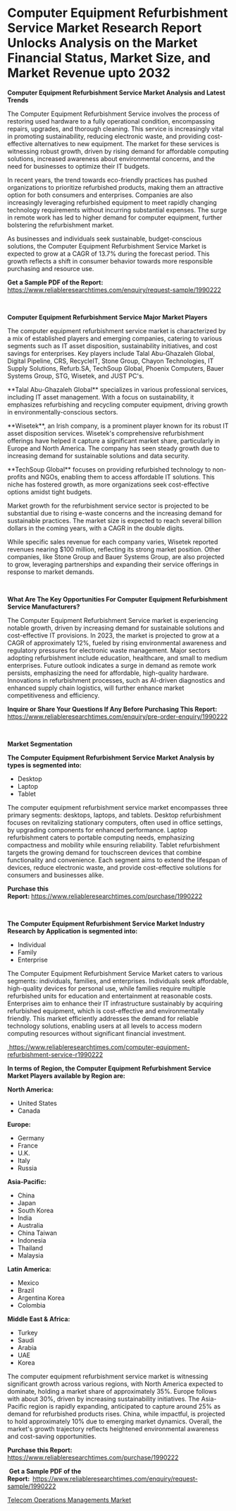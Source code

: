<p><h1>Computer Equipment Refurbishment Service Market Research Report Unlocks Analysis on the Market Financial Status, Market Size, and Market Revenue upto 2032</h1></p><p><strong>Computer Equipment Refurbishment Service Market Analysis and Latest Trends</strong></p>
<p><p>The Computer Equipment Refurbishment Service involves the process of restoring used hardware to a fully operational condition, encompassing repairs, upgrades, and thorough cleaning. This service is increasingly vital in promoting sustainability, reducing electronic waste, and providing cost-effective alternatives to new equipment. The market for these services is witnessing robust growth, driven by rising demand for affordable computing solutions, increased awareness about environmental concerns, and the need for businesses to optimize their IT budgets.</p><p>In recent years, the trend towards eco-friendly practices has pushed organizations to prioritize refurbished products, making them an attractive option for both consumers and enterprises. Companies are also increasingly leveraging refurbished equipment to meet rapidly changing technology requirements without incurring substantial expenses. The surge in remote work has led to higher demand for computer equipment, further bolstering the refurbishment market.</p><p>As businesses and individuals seek sustainable, budget-conscious solutions, the Computer Equipment Refurbishment Service Market is expected to grow at a CAGR of 13.7% during the forecast period. This growth reflects a shift in consumer behavior towards more responsible purchasing and resource use.</p></p>
<p><strong>Get a Sample PDF of the Report:&nbsp;</strong> <a href="https://www.reliableresearchtimes.com/enquiry/request-sample/1990222?utm_campaign=2958&utm_medium=2&utm_source=Github&utm_content=ia&utm_term=11032025&utm_id=computer-equipment-refurbishment-service">https://www.reliableresearchtimes.com/enquiry/request-sample/1990222</a></p>
<p>&nbsp;</p>
<p><strong>Computer Equipment Refurbishment Service Major Market Players</strong></p>
<p><p>The computer equipment refurbishment service market is characterized by a mix of established players and emerging companies, catering to various segments such as IT asset disposition, sustainability initiatives, and cost savings for enterprises. Key players include Talal Abu-Ghazaleh Global, Digital Pipeline, CRS, RecycleIT, Stone Group, Chayon Technologies, IT Supply Solutions, Refurb.SA, TechSoup Global, Phoenix Computers, Bauer Systems Group, STG, Wisetek, and JUST PC's.</p><p>**Talal Abu-Ghazaleh Global** specializes in various professional services, including IT asset management. With a focus on sustainability, it emphasizes refurbishing and recycling computer equipment, driving growth in environmentally-conscious sectors.</p><p>**Wisetek**, an Irish company, is a prominent player known for its robust IT asset disposition services. Wisetek's comprehensive refurbishment offerings have helped it capture a significant market share, particularly in Europe and North America. The company has seen steady growth due to increasing demand for sustainable solutions and data security.</p><p>**TechSoup Global** focuses on providing refurbished technology to non-profits and NGOs, enabling them to access affordable IT solutions. This niche has fostered growth, as more organizations seek cost-effective options amidst tight budgets.</p><p>Market growth for the refurbishment service sector is projected to be substantial due to rising e-waste concerns and the increasing demand for sustainable practices. The market size is expected to reach several billion dollars in the coming years, with a CAGR in the double digits.</p><p>While specific sales revenue for each company varies, Wisetek reported revenues nearing $100 million, reflecting its strong market position. Other companies, like Stone Group and Bauer Systems Group, are also projected to grow, leveraging partnerships and expanding their service offerings in response to market demands.</p></p>
<p>&nbsp;</p>
<p><strong>What Are The Key Opportunities For Computer Equipment Refurbishment Service Manufacturers?</strong></p>
<p><p>The Computer Equipment Refurbishment Service market is experiencing notable growth, driven by increasing demand for sustainable solutions and cost-effective IT provisions. In 2023, the market is projected to grow at a CAGR of approximately 12%, fueled by rising environmental awareness and regulatory pressures for electronic waste management. Major sectors adopting refurbishment include education, healthcare, and small to medium enterprises. Future outlook indicates a surge in demand as remote work persists, emphasizing the need for affordable, high-quality hardware. Innovations in refurbishment processes, such as AI-driven diagnostics and enhanced supply chain logistics, will further enhance market competitiveness and efficiency.</p></p>
<p><strong>Inquire or Share Your Questions If Any Before Purchasing This Report:</strong> <a href="https://www.reliableresearchtimes.com/enquiry/pre-order-enquiry/1990222?utm_campaign=2958&utm_medium=2&utm_source=Github&utm_content=ia&utm_term=11032025&utm_id=computer-equipment-refurbishment-service">https://www.reliableresearchtimes.com/enquiry/pre-order-enquiry/1990222</a></p>
<p>&nbsp;</p>
<p><strong>Market Segmentation</strong></p>
<p><strong>The Computer Equipment Refurbishment Service Market Analysis by types is segmented into:</strong></p>
<p><ul><li>Desktop</li><li>Laptop</li><li>Tablet</li></ul></p>
<p><p>The computer equipment refurbishment service market encompasses three primary segments: desktops, laptops, and tablets. Desktop refurbishment focuses on revitalizing stationary computers, often used in office settings, by upgrading components for enhanced performance. Laptop refurbishment caters to portable computing needs, emphasizing compactness and mobility while ensuring reliability. Tablet refurbishment targets the growing demand for touchscreen devices that combine functionality and convenience. Each segment aims to extend the lifespan of devices, reduce electronic waste, and provide cost-effective solutions for consumers and businesses alike.</p></p>
<p><strong>Purchase this Report:&nbsp;</strong><a href="https://www.reliableresearchtimes.com/purchase/1990222?utm_campaign=2958&utm_medium=2&utm_source=Github&utm_content=ia&utm_term=11032025&utm_id=computer-equipment-refurbishment-service">https://www.reliableresearchtimes.com/purchase/1990222</a></p>
<p>&nbsp;</p>
<p><strong>The Computer Equipment Refurbishment Service Market Industry Research by Application is segmented into:</strong></p>
<p><ul><li>Individual</li><li>Family</li><li>Enterprise</li></ul></p>
<p><p>The Computer Equipment Refurbishment Service Market caters to various segments: individuals, families, and enterprises. Individuals seek affordable, high-quality devices for personal use, while families require multiple refurbished units for education and entertainment at reasonable costs. Enterprises aim to enhance their IT infrastructure sustainably by acquiring refurbished equipment, which is cost-effective and environmentally friendly. This market efficiently addresses the demand for reliable technology solutions, enabling users at all levels to access modern computing resources without significant financial investment.</p></p>
<p><a href="https://www.reliableresearchtimes.com/computer-equipment-refurbishment-service-r1990222?utm_campaign=2958&utm_medium=2&utm_source=Github&utm_content=ia&utm_term=11032025&utm_id=computer-equipment-refurbishment-service">&nbsp;https://www.reliableresearchtimes.com/computer-equipment-refurbishment-service-r1990222</a></p>
<p><strong>In terms of Region, the Computer Equipment Refurbishment Service Market Players available by Region are:</strong></p>
<p>
    <p> <strong> North America: </strong>
        <ul>
            <li>United States</li>
            <li>Canada</li>
        </ul>
        </p> 
    <p> <strong> Europe: </strong>
        <ul>
            <li>Germany</li>
            <li>France</li>
            <li>U.K.</li>
            <li>Italy</li>
            <li>Russia</li>
        </ul>
        </p> 
    <p> <strong> Asia-Pacific: </strong>
        <ul>
            <li>China</li>
            <li>Japan</li>
            <li>South Korea</li>
            <li>India</li>
            <li>Australia</li>
            <li>China Taiwan</li>
            <li>Indonesia</li>
            <li>Thailand</li>
            <li>Malaysia</li>
        </ul>
        </p> 
    <p> <strong> Latin America: </strong>
        <ul>
            <li>Mexico</li>
            <li>Brazil</li>
            <li>Argentina Korea</li>
            <li>Colombia</li>
        </ul>
        </p> 
    <p> <strong> Middle East & Africa: </strong>
        <ul>
            <li>Turkey</li>
            <li>Saudi</li>
            <li>Arabia</li>
            <li>UAE</li>
            <li>Korea</li>
        </ul>
    </p>
    </p>
<p><p>The computer equipment refurbishment service market is witnessing significant growth across various regions, with North America expected to dominate, holding a market share of approximately 35%. Europe follows with about 30%, driven by increasing sustainability initiatives. The Asia-Pacific region is rapidly expanding, anticipated to capture around 25% as demand for refurbished products rises. China, while impactful, is projected to hold approximately 10% due to emerging market dynamics. Overall, the market's growth trajectory reflects heightened environmental awareness and cost-saving opportunities.</p></p>
<p><strong>Purchase this Report: </strong><a href="https://www.reliableresearchtimes.com/purchase/1990222?utm_campaign=2958&utm_medium=2&utm_source=Github&utm_content=ia&utm_term=11032025&utm_id=computer-equipment-refurbishment-service">https://www.reliableresearchtimes.com/purchase/1990222</a></p>
<p>&nbsp;<strong>Get a Sample PDF of the Report:&nbsp;&nbsp;</strong><a href="https://www.reliableresearchtimes.com/enquiry/request-sample/1990222?utm_campaign=2958&utm_medium=2&utm_source=Github&utm_content=ia&utm_term=11032025&utm_id=computer-equipment-refurbishment-service">https://www.reliableresearchtimes.com/enquiry/request-sample/1990222</a></p>
<p><strong></strong></p>
<p><p><a href="https://github.com/akermigarib/Market-Research-Report-List-1/blob/main/telecom-operations-managements-market.md?utm_campaign=2958&utm_medium=2&utm_source=Github&utm_content=ia&utm_term=11032025&utm_id=computer-equipment-refurbishment-service">Telecom Operations Managements Market</a></p></p>